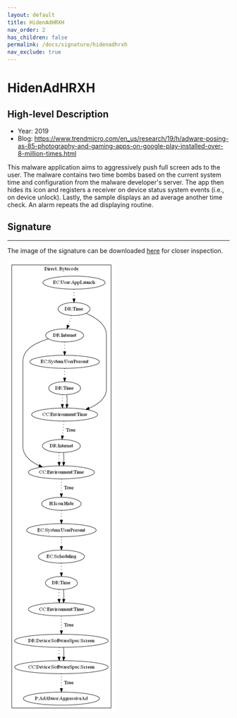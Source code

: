 ```yaml
---
layout: default
title: HidenAdHRXH
nav_order: 2
has_children: false
permalink: /docs/signature/hidenadhrxh
nav_exclude: true
---
```


# HidenAdHRXH

## High-level Description

* Year: 2019
* Blog: https://www.trendmicro.com/en_us/research/19/h/adware-posing-as-85-photography-and-gaming-apps-on-google-play-installed-over-8-million-times.html

This malware application aims to aggressively push full screen ads to the user. The malware contains two time bombs based on the current system time and configuration from the malware developer's server. The app then hides its icon and registers a receiver on device status system events (i.e., on device unlock). Lastly, the sample displays an ad average another time check. An alarm repeats the ad displaying routine.

## Signature
---

The image of the signature can be downloaded [here](../../img/signatures/HidenAdHRHX.png) for closer inspection.

![](../../img/signatures/HidenAdHRHX.png)